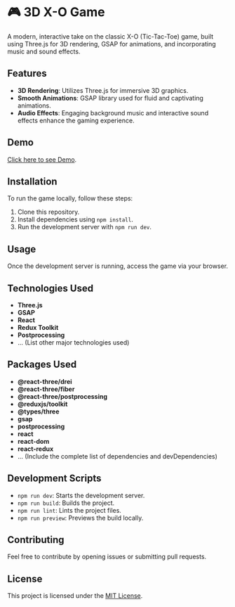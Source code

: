 # 🎮 3D X-O Game

A modern, interactive take on the classic X-O (Tic-Tac-Toe) game, built using Three.js for 3D rendering, GSAP for animations, and incorporating music and sound effects.

## Features

- **3D Rendering**: Utilizes Three.js for immersive 3D graphics.
- **Smooth Animations**: GSAP library used for fluid and captivating animations.
- **Audio Effects**: Engaging background music and interactive sound effects enhance the gaming experience.

## Demo

[Click here to see Demo](https://HashashinMaster.github.io/Threejs-X-O-Game).

## Installation

To run the game locally, follow these steps:

1. Clone this repository.
2. Install dependencies using `npm install`.
3. Run the development server with `npm run dev`.

## Usage

Once the development server is running, access the game via your browser.

## Technologies Used

- **Three.js**
- **GSAP**
- **React**
- **Redux Toolkit**
- **Postprocessing**
- ... (List other major technologies used)

## Packages Used

- **@react-three/drei**
- **@react-three/fiber**
- **@react-three/postprocessing**
- **@reduxjs/toolkit**
- **@types/three**
- **gsap**
- **postprocessing**
- **react**
- **react-dom**
- **react-redux**
- ... (Include the complete list of dependencies and devDependencies)

## Development Scripts

- `npm run dev`: Starts the development server.
- `npm run build`: Builds the project.
- `npm run lint`: Lints the project files.
- `npm run preview`: Previews the build locally.

## Contributing

Feel free to contribute by opening issues or submitting pull requests.

## License

This project is licensed under the [MIT License](LICENSE).
